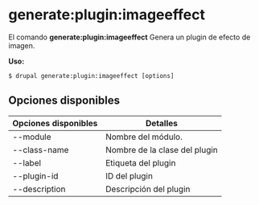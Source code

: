 # generate:plugin:imageeffect
El comando **generate:plugin:imageeffect** Genera un plugin de efecto de imagen.

**Uso:**
```
$ drupal generate:plugin:imageeffect [options] 
```

## Opciones disponibles
Opciones disponibles | Detalles
-------|-------------
--module | Nombre del módulo.
--class-name | Nombre de la clase del plugin
--label | Etiqueta del plugin
--plugin-id | ID del plugin
--description | Descripción del plugin


